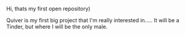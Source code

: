 Hi, thats my first open repository)

Quiver is my first big project that I'm really interested in..... 
It will be a Tinder, but where I will be the only male.
